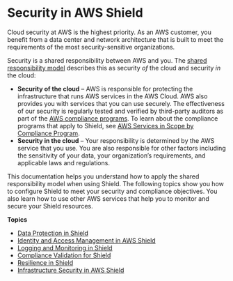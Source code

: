 # Security in AWS Shield<a name="shd-security"></a>

Cloud security at AWS is the highest priority\. As an AWS customer, you benefit from a data center and network architecture that is built to meet the requirements of the most security\-sensitive organizations\.

Security is a shared responsibility between AWS and you\. The [shared responsibility model](https://aws.amazon.com/compliance/shared-responsibility-model/) describes this as security *of* the cloud and security *in* the cloud:
+ **Security of the cloud** – AWS is responsible for protecting the infrastructure that runs AWS services in the AWS Cloud\. AWS also provides you with services that you can use securely\. The effectiveness of our security is regularly tested and verified by third\-party auditors as part of the [AWS compliance programs](https://aws.amazon.com/compliance/programs/)\. To learn about the compliance programs that apply to Shield, see [AWS Services in Scope by Compliance Program](https://aws.amazon.com/compliance/services-in-scope/)\.
+ **Security in the cloud** – Your responsibility is determined by the AWS service that you use\. You are also responsible for other factors including the sensitivity of your data, your organization’s requirements, and applicable laws and regulations\. 

This documentation helps you understand how to apply the shared responsibility model when using Shield\. The following topics show you how to configure Shield to meet your security and compliance objectives\. You also learn how to use other AWS services that help you to monitor and secure your Shield resources\. 

**Topics**
+ [Data Protection in Shield](shd-data-protection.md)
+ [Identity and Access Management in AWS Shield](shd-auth-and-access-control.md)
+ [Logging and Monitoring in Shield](shd-incident-response.md)
+ [Compliance Validation for Shield](shd-security-compliance.md)
+ [Resilience in Shield](shd-disaster-recovery-resiliency.md)
+ [Infrastructure Security in AWS Shield](shd-infrastructure-security.md)